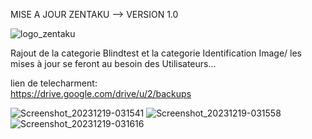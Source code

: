 MISE A JOUR ZENTAKU --> VERSION 1.0


![logo_zentaku](https://github.com/ZenDkakukaio/Update-Game-Zentaku-version-1.0/assets/84296565/1517f45c-077b-4025-9005-dca8ae92d2d6)

Rajout de la categorie Blindtest et la categorie Identification Image/
les mises à jour se feront au besoin des Utilisateurs...


lien de telecharment:   
https://drive.google.com/drive/u/2/backups





![Screenshot_20231219-031541](https://github.com/ZenDkakukaio/Update-Game-Zentaku-version-1.0/assets/84296565/d3fd634d-1b13-44d7-9590-c377710e186c)
![Screenshot_20231219-031558](https://github.com/ZenDkakukaio/Update-Game-Zentaku-version-1.0/assets/84296565/13b5ff69-ade9-44c2-9329-e4c182e62a03)
![Screenshot_20231219-031616](https://github.com/ZenDkakukaio/Update-Game-Zentaku-version-1.0/assets/84296565/ec369cbb-239d-4912-bb44-700691e91ad5)
